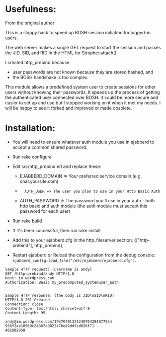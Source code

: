 Usefulness:
=====================================
From the original author:


This is a sloppy hack to speed up BOSH session initiation for logged-in users.

The web server makes a single GET request to start the session and passes the JID, SID, and RID in the HTML for Strophe::attach().

I created http_prebind because

* user passwords are not known because they are stored hashed, and
* the BOSH handshake is too complex.

This module allows a predefined system user to create sessions for other users without knowing their passwords.
It speeds up the process of getting the authenticated user connected over BOSH.
It could be more secure and easier to set up and use but I stopped working on it when it met my needs. I will be happy to see it forked and improved or made obsolete.


Installation:
=======================================

* You will need to ensure whatever auth module you use in ejabberd to accept a
  common shared password.

* Run rake configure

* Edit src/http_prebind.erl and replace these:

  * EJABBERD_DOMAIN => Your preferred service domain (e.g. chat.yoursite.com)
  *       AUTH_USER => The user you plan to use in your Http Basic Auth
  *   AUTH_PASSWORD => The password you'll use in your auth - both http basic
      and auth module (the auth module must accept this password for each user)

* Run rake build

* If it's been successful, then run rake install

* Add this to your ejabberd.cfg in the http_fileserver section:
   {["http-prebind"], http_prebind},

* Restart ejabberd or Reload the configuration from the debug console:
    ```ejabberd_config:load_file("/etc/ejabberd/ejabberd.cfg")```.

```
Sample HTTP request: (username is andy)
GET /http-prebind/andy HTTP/1.0
Host: im.wordpress.com
Authorization: Basic my_precomputed_systemuser_auth


Sample HTTP response: (the body is JID\nSID\nRID)
HTTP/1.0 201 Created
Connection: close
Content-Type: text/html; charset=utf-8
Content-Length: 99

andy@im.wordpress.com/19470701321248704284877554
938f2ae10569c24367c0822e76e42dd5cd026f71
461602958

```
